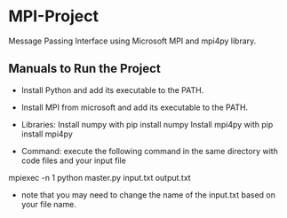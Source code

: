# MPI-Project
Message Passing Interface using Microsoft MPI and mpi4py library.

## Manuals to Run the Project
- Install Python and add its executable to the PATH.
- Install MPI from microsoft and add its executable to the PATH.

- Libraries:
Install numpy with pip install numpy
Install mpi4py with pip install mpi4py

- Command:
execute the following command in the same directory with code files and your input file

mpiexec -n 1 python master.py input.txt output.txt

- note that you may need to change the name of the input.txt based on your file name.
